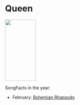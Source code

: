# Queen

<img src="https://a.wattpad.com/cover/13537099-256-k647026.jpg" height="200" width="100" />

SongFacts in the year:

- February: [Bohemian Rhapsody](../song/feb/Bohemian_Rhapsody.md)
